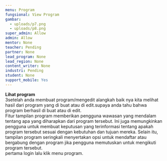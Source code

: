 ```yaml
---
menu: Program
fungsional: View Program
gambar:
  - uploads/p7.png
  - uploads/p8.png
super_admin: Allow
admin: Allow
mentor: None
teacher: Pending
partner: None
lead_program: None
lead_region: None
content_writer: None
industri: Pending
student: None
support_mobile: Yes
---
```

**L﻿ihat program**\
3s﻿etelah anda membuat program/mengedit alangkah baik nya kita melihat hasil dari program yang di buat atau di edit.supaya anda tahu bahwa program berhasil di buat atau di edit.\
Fitur tampilan program memberikan pengguna wawasan yang mendalam tentang apa yang diharapkan dari program tersebut. Ini juga memungkinkan pengguna untuk membuat keputusan yang terinformasi tentang apakah program tersebut sesuai dengan kebutuhan dan tujuan mereka. Selain itu, tampilan program seringkali menyertakan opsi untuk mendaftar atau bergabung dengan program jika pengguna memutuskan untuk mengikuti program tersebut.\
p﻿ertama login lalu klik menu program.